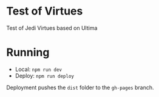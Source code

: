 # Test of Virtues

Test of Jedi Virtues based on Ultima

# Running

* Local: `npm run dev`
* Deploy: `npm run deploy`

Deployment pushes the `dist` folder to the `gh-pages` branch.
